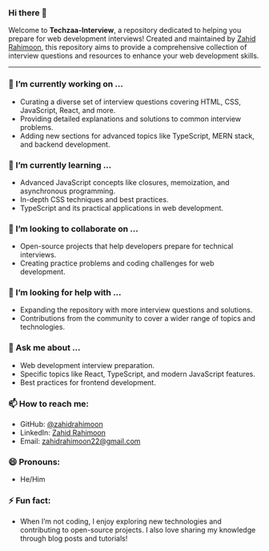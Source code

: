 ### Hi there 👋

Welcome to **Techzaa-Interview**, a repository dedicated to helping you prepare for web development interviews! Created and maintained by [Zahid Rahimoon](https://github.com/zahidrahimoon), this repository aims to provide a comprehensive collection of interview questions and resources to enhance your web development skills.

---

### 🔭 I’m currently working on ...
- Curating a diverse set of interview questions covering HTML, CSS, JavaScript, React, and more.
- Providing detailed explanations and solutions to common interview problems.
- Adding new sections for advanced topics like TypeScript, MERN stack, and backend development.

### 🌱 I’m currently learning ...
- Advanced JavaScript concepts like closures, memoization, and asynchronous programming.
- In-depth CSS techniques and best practices.
- TypeScript and its practical applications in web development.

### 👯 I’m looking to collaborate on ...
- Open-source projects that help developers prepare for technical interviews.
- Creating practice problems and coding challenges for web development.

### 🤔 I’m looking for help with ...
- Expanding the repository with more interview questions and solutions.
- Contributions from the community to cover a wider range of topics and technologies.

### 💬 Ask me about ...
- Web development interview preparation.
- Specific topics like React, TypeScript, and modern JavaScript features.
- Best practices for frontend development.

### 📫 How to reach me:
- GitHub: [@zahidrahimoon](https://github.com/zahidrahimoon)
- LinkedIn: [Zahid Rahimoon](https://linkedin.com/in/zahidrahimoon)
- Email: zahidrahimoon22@gmail.com

### 😄 Pronouns:
- He/Him

### ⚡ Fun fact:
- When I’m not coding, I enjoy exploring new technologies and contributing to open-source projects. I also love sharing my knowledge through blog posts and tutorials!

